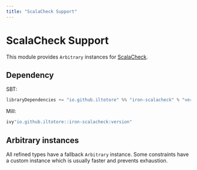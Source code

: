 ```yaml
---
title: "ScalaCheck Support"
---
```


# ScalaCheck Support

This module provides `Arbitrary` instances for [ScalaCheck](https://scalacheck.org/).

## Dependency

SBT:

```scala
libraryDependencies += "io.github.iltotore" %% "iron-scalacheck" % "version"
```

Mill:

```scala
ivy"io.github.iltotore::iron-scalacheck:version"
```

## Arbitrary instances

All refined types have a fallback `Arbitrary` instance. Some constraints have a custom instance which is usually faster and prevents exhaustion.